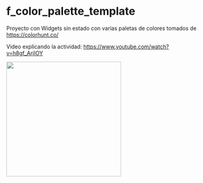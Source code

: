 # f_color_palette_template

Proyecto con Widgets sin estado con varias paletas de colores tomados de https://colorhunt.co/

Video explicando la actividad:
https://www.youtube.com/watch?v=h8gf_ArjIOY

<img src="https://user-images.githubusercontent.com/4458129/169327058-302698d4-c710-4278-aa4e-09a8a3320edf.gif" width="300" />
